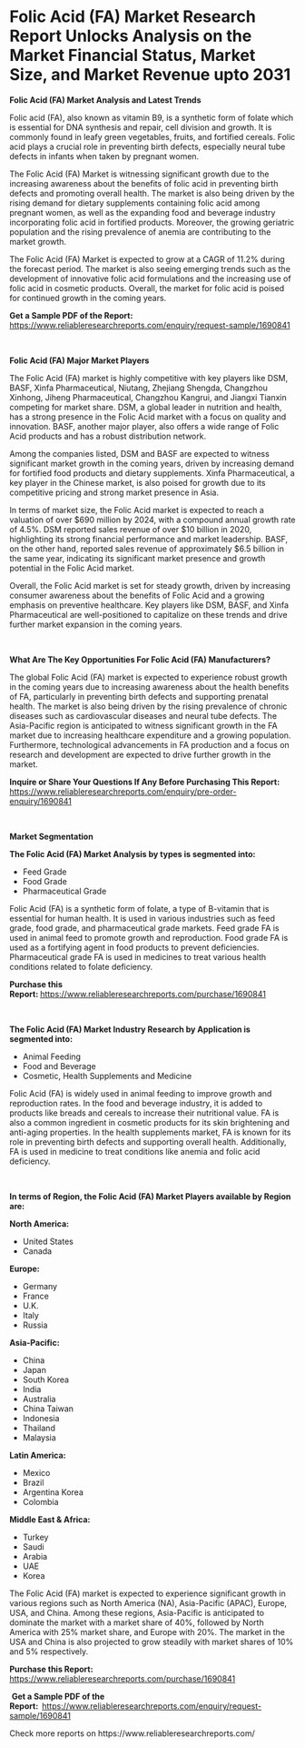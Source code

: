 <p><h1>Folic Acid (FA) Market Research Report Unlocks Analysis on the Market Financial Status, Market Size, and Market Revenue upto 2031</h1></p><p><strong>Folic Acid (FA) Market Analysis and Latest Trends</strong></p>
<p><p>Folic acid (FA), also known as vitamin B9, is a synthetic form of folate which is essential for DNA synthesis and repair, cell division and growth. It is commonly found in leafy green vegetables, fruits, and fortified cereals. Folic acid plays a crucial role in preventing birth defects, especially neural tube defects in infants when taken by pregnant women.</p><p>The Folic Acid (FA) Market is witnessing significant growth due to the increasing awareness about the benefits of folic acid in preventing birth defects and promoting overall health. The market is also being driven by the rising demand for dietary supplements containing folic acid among pregnant women, as well as the expanding food and beverage industry incorporating folic acid in fortified products. Moreover, the growing geriatric population and the rising prevalence of anemia are contributing to the market growth.</p><p>The Folic Acid (FA) Market is expected to grow at a CAGR of 11.2% during the forecast period. The market is also seeing emerging trends such as the development of innovative folic acid formulations and the increasing use of folic acid in cosmetic products. Overall, the market for folic acid is poised for continued growth in the coming years.</p></p>
<p><strong>Get a Sample PDF of the Report:&nbsp;</strong> <a href="https://www.reliableresearchreports.com/enquiry/request-sample/1690841">https://www.reliableresearchreports.com/enquiry/request-sample/1690841</a></p>
<p>&nbsp;</p>
<p><strong>Folic Acid (FA) Major Market Players</strong></p>
<p><p>The Folic Acid (FA) market is highly competitive with key players like DSM, BASF, Xinfa Pharmaceutical, Niutang, Zhejiang Shengda, Changzhou Xinhong, Jiheng Pharmaceutical, Changzhou Kangrui, and Jiangxi Tianxin competing for market share. DSM, a global leader in nutrition and health, has a strong presence in the Folic Acid market with a focus on quality and innovation. BASF, another major player, also offers a wide range of Folic Acid products and has a robust distribution network.</p><p>Among the companies listed, DSM and BASF are expected to witness significant market growth in the coming years, driven by increasing demand for fortified food products and dietary supplements. Xinfa Pharmaceutical, a key player in the Chinese market, is also poised for growth due to its competitive pricing and strong market presence in Asia.</p><p>In terms of market size, the Folic Acid market is expected to reach a valuation of over $690 million by 2024, with a compound annual growth rate of 4.5%. DSM reported sales revenue of over $10 billion in 2020, highlighting its strong financial performance and market leadership. BASF, on the other hand, reported sales revenue of approximately $6.5 billion in the same year, indicating its significant market presence and growth potential in the Folic Acid market.</p><p>Overall, the Folic Acid market is set for steady growth, driven by increasing consumer awareness about the benefits of Folic Acid and a growing emphasis on preventive healthcare. Key players like DSM, BASF, and Xinfa Pharmaceutical are well-positioned to capitalize on these trends and drive further market expansion in the coming years.</p></p>
<p>&nbsp;</p>
<p><strong>What Are The Key Opportunities For Folic Acid (FA) Manufacturers?</strong></p>
<p><p>The global Folic Acid (FA) market is expected to experience robust growth in the coming years due to increasing awareness about the health benefits of FA, particularly in preventing birth defects and supporting prenatal health. The market is also being driven by the rising prevalence of chronic diseases such as cardiovascular diseases and neural tube defects. The Asia-Pacific region is anticipated to witness significant growth in the FA market due to increasing healthcare expenditure and a growing population. Furthermore, technological advancements in FA production and a focus on research and development are expected to drive further growth in the market.</p></p>
<p><strong>Inquire or Share Your Questions If Any Before Purchasing This Report:</strong> <a href="https://www.reliableresearchreports.com/enquiry/pre-order-enquiry/1690841">https://www.reliableresearchreports.com/enquiry/pre-order-enquiry/1690841</a></p>
<p>&nbsp;</p>
<p><strong>Market Segmentation</strong></p>
<p><strong>The Folic Acid (FA) Market Analysis by types is segmented into:</strong></p>
<p><ul><li>Feed Grade</li><li>Food Grade</li><li>Pharmaceutical Grade</li></ul></p>
<p><p>Folic Acid (FA) is a synthetic form of folate, a type of B-vitamin that is essential for human health. It is used in various industries such as feed grade, food grade, and pharmaceutical grade markets. Feed grade FA is used in animal feed to promote growth and reproduction. Food grade FA is used as a fortifying agent in food products to prevent deficiencies. Pharmaceutical grade FA is used in medicines to treat various health conditions related to folate deficiency.</p></p>
<p><strong>Purchase this Report:&nbsp;</strong><a href="https://www.reliableresearchreports.com/purchase/1690841">https://www.reliableresearchreports.com/purchase/1690841</a></p>
<p>&nbsp;</p>
<p><strong>The Folic Acid (FA) Market Industry Research by Application is segmented into:</strong></p>
<p><ul><li>Animal Feeding</li><li>Food and Beverage</li><li>Cosmetic, Health Supplements and Medicine</li></ul></p>
<p><p>Folic Acid (FA) is widely used in animal feeding to improve growth and reproduction rates. In the food and beverage industry, it is added to products like breads and cereals to increase their nutritional value. FA is also a common ingredient in cosmetic products for its skin brightening and anti-aging properties. In the health supplements market, FA is known for its role in preventing birth defects and supporting overall health. Additionally, FA is used in medicine to treat conditions like anemia and folic acid deficiency.</p></p>
<p>&nbsp;</p>
<p><strong>In terms of Region, the Folic Acid (FA) Market Players available by Region are:</strong></p>
<p>
    <p> <strong> North America: </strong>
        <ul>
            <li>United States</li>
            <li>Canada</li>
        </ul>
        </p> 
    <p> <strong> Europe: </strong>
        <ul>
            <li>Germany</li>
            <li>France</li>
            <li>U.K.</li>
            <li>Italy</li>
            <li>Russia</li>
        </ul>
        </p> 
    <p> <strong> Asia-Pacific: </strong>
        <ul>
            <li>China</li>
            <li>Japan</li>
            <li>South Korea</li>
            <li>India</li>
            <li>Australia</li>
            <li>China Taiwan</li>
            <li>Indonesia</li>
            <li>Thailand</li>
            <li>Malaysia</li>
        </ul>
        </p> 
    <p> <strong> Latin America: </strong>
        <ul>
            <li>Mexico</li>
            <li>Brazil</li>
            <li>Argentina Korea</li>
            <li>Colombia</li>
        </ul>
        </p> 
    <p> <strong> Middle East & Africa: </strong>
        <ul>
            <li>Turkey</li>
            <li>Saudi</li>
            <li>Arabia</li>
            <li>UAE</li>
            <li>Korea</li>
        </ul>
    </p>
    </p>
<p><p>The Folic Acid (FA) market is expected to experience significant growth in various regions such as North America (NA), Asia-Pacific (APAC), Europe, USA, and China. Among these regions, Asia-Pacific is anticipated to dominate the market with a market share of 40%, followed by North America with 25% market share, and Europe with 20%. The market in the USA and China is also projected to grow steadily with market shares of 10% and 5% respectively.</p></p>
<p><strong>Purchase this Report: </strong><a href="https://www.reliableresearchreports.com/purchase/1690841">https://www.reliableresearchreports.com/purchase/1690841</a></p>
<p>&nbsp;<strong>Get a Sample PDF of the Report:&nbsp;&nbsp;</strong><a href="https://www.reliableresearchreports.com/enquiry/request-sample/1690841">https://www.reliableresearchreports.com/enquiry/request-sample/1690841</a></p>
<p><strong></strong></p>
<p>Check more reports on https://www.reliableresearchreports.com/</p>